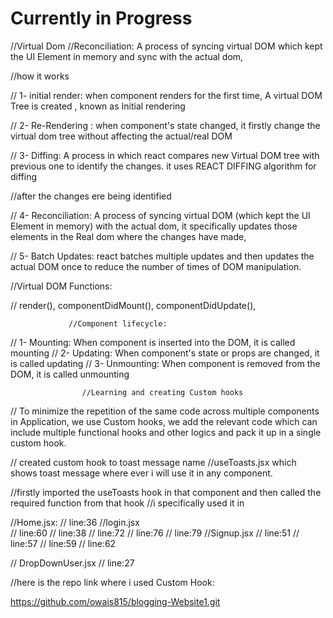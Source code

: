 # Currently in Progress 


//Virtual Dom
//Reconciliation: A process of syncing virtual DOM which kept the UI Element in memory and sync with the actual dom,



  //how it works

 // 1- initial render: when component renders for the first time, A virtual DOM Tree is created , known as Initial rendering 

 // 2- Re-Rendering : when component's state changed, it firstly change the virtual dom tree without affecting the actual/real DOM

 // 3- Diffing: A process in which react compares new Virtual DOM tree with previous one to identify the changes. it uses REACT DIFFING algorithm for diffing

 //after the changes ere being identified 

 // 4- Reconciliation: A process of syncing virtual DOM (which kept the UI Element in memory) with the actual dom, it specifically updates those elements in the Real dom where the changes have made,

 // 5- Batch Updates: react batches multiple updates and then updates the actual DOM once to reduce the number of times of DOM manipulation.

 //Virtual DOM Functions:

 // render(), componentDidMount(), componentDidUpdate(), 

 

                 //Component lifecycle:

   // 1- Mounting: When component is inserted into the DOM, it is called mounting
   // 2- Updating: When component's state or props are changed, it is called updating
   // 3- Unmounting: When component is removed from the DOM, it is called unmounting
   



                    //Learning and creating Custom hooks

// To minimize the repetition  of the same code across multiple components in Application, we use Custom hooks, we add the relevant code which can include multiple functional hooks and other logics and pack it up in a single custom hook.

// created custom hook to toast message name 
//useToasts.jsx    which shows toast message where ever i will use it in any component.


//firstly imported the useToasts hook in that component and then called the required function from that hook
//i specifically used it in    


//Home.jsx:
                // line:36
//login.jsx  
                // line:60
                // line:38
                // line:72
                // line:76
                // line:79
//Signup.jsx
                // line:51
                // line:57
                // line:59
                // line:62

// DropDownUser.jsx
                // line:27

//here is the repo link where i used Custom Hook:


https://github.com/owais815/blogging-Website1.git
